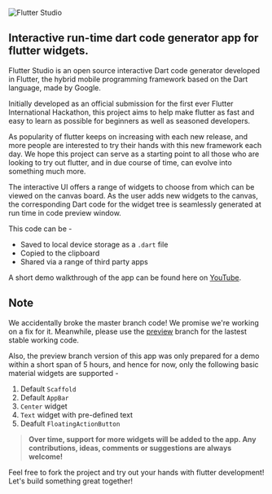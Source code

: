 ![Flutter Studio](https://github.com/siddharthpatankar/flutterstudio/blob/master/Flutter%20Studio%20Banner.png?raw=true)
## Interactive run-time dart code generator app for flutter widgets.

Flutter Studio is an open source interactive Dart code generator developed in Flutter, the hybrid mobile programming framework based on the Dart language, made by Google.

Initially developed as an official submission for the first ever Flutter International Hackathon, this project aims to help make flutter as fast and easy to learn as possible for beginners as well as seasoned developers.

As popularity of flutter keeps on increasing with each new release, and more people are interested to try their hands with this new framework each day. We hope this project can serve as a starting point to all those who are looking to try out flutter, and in due course of time, can evolve into something much more.

The interactive UI offers a range of widgets to choose from which can be viewed on the canvas board. As the user adds new widgets to the canvas, the corresponding Dart code for the widget tree is seamlessly generated at run time in code preview window.

This code can be - 
- Saved to local device storage as a `.dart` file
- Copied to the clipboard
- Shared via a range of third party apps

A short demo walkthrough of the app can be found here on [YouTube](https://youtu.be/E7GrLKWOVIY).

## Note
We accidentally broke the master branch code! We promise we're working on a fix for it. Meanwhile, please use the [preview](https://github.com/siddharthpatankar/flutterstudio/tree/preview) branch for the lastest stable working code.

Also, the preview branch version of this app was only prepared for a demo within a short span of 5 hours, and hence for now, only the following basic material widgets are supported -
1. Default `Scaffold`
2. Default `AppBar`
3. `Center` widget
4. `Text` widget with pre-defined text
5. Deafult `FloatingActionButton`

> **Over time, support for more widgets will be added to the app. Any contributions, ideas, comments or suggestions are always welcome!**

Feel free to fork the project and try out your hands with flutter development! Let's build something great together!


